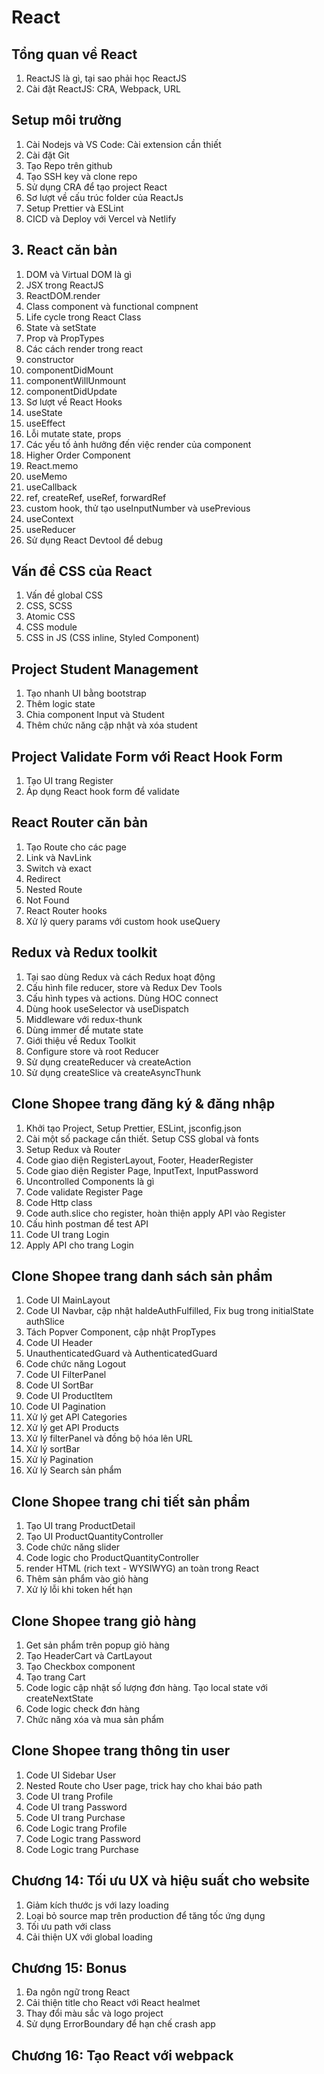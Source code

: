 # React

## Tổng quan về React

1. ReactJS là gì, tại sao phải học ReactJS
2. Cài đặt ReactJS: CRA, Webpack, URL

## Setup môi trường

1. Cài Nodejs và VS Code: Cài extension cần thiết
2. Cài đặt Git
3. Tạo Repo trên github
4. Tạo SSH key và clone repo
5. Sử dụng CRA để tạo project React
6. Sơ lượt về cấu trúc folder của ReactJs
7. Setup Prettier và ESLint
8. CICD và Deploy với Vercel và Netlify

## 3. React căn bản

1. DOM và Virtual DOM là gì
2. JSX trong ReactJS
3. ReactDOM.render
4. Class component và functional compnent
5. Life cycle trong React Class
6. State và setState
7. Prop và PropTypes
8. Các cách render trong react
9. constructor
10. componentDidMount
11. componentWillUnmount
12. componentDidUpdate
13. Sơ lượt về React Hooks
14. useState
15. useEffect
16. Lỗi mutate state, props
17. Các yếu tố ảnh hưởng đến việc render của component
18. Higher Order Component
19. React.memo
20. useMemo
21. useCallback
22. ref, createRef, useRef, forwardRef
23. custom hook, thử tạo useInputNumber và usePrevious
24. useContext
25. useReducer
26. Sử dụng React Devtool để debug

## Vấn đề CSS của React

1. Vấn đề global CSS
2. CSS, SCSS
3. Atomic CSS
4. CSS module
5. CSS in JS (CSS inline, Styled Component)

## Project Student Management

1. Tạo nhanh UI bằng bootstrap
2. Thêm logic state
3. Chia component Input và Student
4. Thêm chức năng cập nhật và xóa student

## Project Validate Form với React Hook Form

1. Tạo UI trang Register
2. Áp dụng React hook form để validate

## React Router căn bản

1. Tạo Route cho các page
2. Link và NavLink
3. Switch và exact
4. Redirect
5. Nested Route
6. Not Found
7. React Router hooks
8. Xử lý query params với custom hook useQuery

## Redux và Redux toolkit

1. Tại sao dùng Redux và cách Redux hoạt động
2. Cấu hình file reducer, store và Redux Dev Tools
3. Cấu hình types và actions. Dùng HOC connect
4. Dùng hook useSelector và useDispatch
5. Middleware với redux-thunk
6. Dùng immer để mutate state
7. Giới thiệu về Redux Toolkit
8. Configure store và root Reducer
9. Sử dụng createReducer và createAction
10. Sử dụng createSlice và createAsyncThunk

## Clone Shopee trang đăng ký & đăng nhập

1. Khởi tạo Project, Setup Prettier, ESLint, jsconfig.json
2. Cài một số package cần thiết. Setup CSS global và fonts
3. Setup Redux và Router
4. Code giao diện RegisterLayout, Footer, HeaderRegister
5. Code giao diện Register Page, InputText, InputPassword
6. Uncontrolled Components là gì
7. Code validate Register Page
8. Code Http class
9. Code auth.slice cho register, hoàn thiện apply API vào Register
10. Cấu hình postman để test API
11. Code UI trang Login
12. Apply API cho trang Login

## Clone Shopee trang danh sách sản phẩm

1. Code UI MainLayout
2. Code UI Navbar, cập nhật haldeAuthFulfilled, Fix bug trong initialState authSlice
3. Tách Popver Component, cập nhật PropTypes
4. Code UI Header
5. UnauthenticatedGuard và AuthenticatedGuard
6. Code chức năng Logout
7. Code UI FilterPanel
8. Code UI SortBar
9. Code UI ProductItem
10. Code UI Pagination
11. Xử lý get API Categories
12. Xử lý get API Products
13. Xử lý filterPanel và đồng bộ hóa lên URL
14. Xử lý sortBar
15. Xử lý Pagination
16. Xử lý Search sản phẩm

## Clone Shopee trang chi tiết sản phẩm

1. Tạo UI trang ProductDetail
2. Tạo UI ProductQuantityController
3. Code chức năng slider
4. Code logic cho ProductQuantityController
5. render HTML (rich text - WYSIWYG) an toàn trong React
6. Thêm sản phẩm vào giỏ hàng
7. Xử lý lỗi khi token hết hạn

## Clone Shopee trang giỏ hàng

1. Get sản phẩm trên popup giỏ hàng
2. Tạo HeaderCart và CartLayout
3. Tạo Checkbox component
4. Tạo trang Cart
5. Code logic cập nhật số lượng đơn hàng. Tạo local state với createNextState
6. Code logic check đơn hàng
7. Chức năng xóa và mua sản phẩm

## Clone Shopee trang thông tin user

1. Code UI Sidebar User
2. Nested Route cho User page, trick hay cho khai báo path
3. Code UI trang Profile
4. Code UI trang Password
5. Code UI trang Purchase
6. Code Logic trang Profile
7. Code Logic trang Password
8. Code Logic trang Purchase

## Chương 14: Tối ưu UX và hiệu suất cho website

1. Giảm kích thước js với lazy loading
2. Loại bỏ source map trên production để tăng tốc ứng dụng
3. Tối ưu path với class
4. Cải thiện UX với global loading

## Chương 15: Bonus

1. Đa ngôn ngữ trong React
2. Cải thiện title cho React với React healmet
3. Thay đổi màu sắc và logo project
4. Sử dụng ErrorBoundary để hạn chế crash app

## Chương 16: Tạo React với webpack

